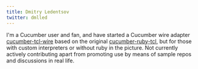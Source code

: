 ```yaml
---
title: Dmitry Ledentsov
twitter: dmlled
---
```


I'm a Cucumber user and fan, and have started a Cucumber wire adapter [cucumber-tcl-wire](https://github.com/cucumber/cucumber-tcl-wire)
based on the original [cucumber-ruby-tcl](https://github.com/cucumber/cucumber-ruby-tcl),
but for those with custom interpreters or without ruby in the picture. Not currently actively contributing apart from
promoting use by means of sample repos and discussions in real life.
